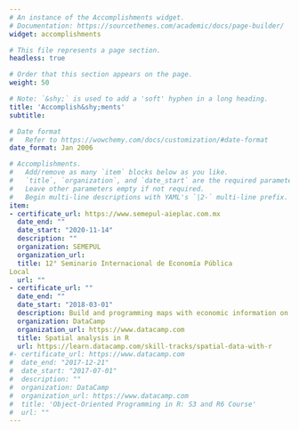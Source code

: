 ```yaml
---
# An instance of the Accomplishments widget.
# Documentation: https://sourcethemes.com/academic/docs/page-builder/
widget: accomplishments

# This file represents a page section.
headless: true

# Order that this section appears on the page.
weight: 50

# Note: `&shy;` is used to add a 'soft' hyphen in a long heading.
title: 'Accomplish&shy;ments'
subtitle:

# Date format
#   Refer to https://wowchemy.com/docs/customization/#date-format
date_format: Jan 2006

# Accomplishments.
#   Add/remove as many `item` blocks below as you like.
#   `title`, `organization`, and `date_start` are the required parameters.
#   Leave other parameters empty if not required.
#   Begin multi-line descriptions with YAML's `|2-` multi-line prefix.
item:
- certificate_url: https://www.semepul-aieplac.com.mx
  date_end: ""
  date_start: "2020-11-14"
  description: ""
  organization: SEMEPUL
  organization_url: 
  title: 12° Seminario Internacional de Economía Pública
Local
  url: ""
- certificate_url: ""
  date_end: ""
  date_start: "2018-03-01"
  description: Build and programming maps with economic information on R.
  organization: DataCamp
  organization_url: https://www.datacamp.com
  title: Spatial analysis in R
  url: https://learn.datacamp.com/skill-tracks/spatial-data-with-r
#- certificate_url: https://www.datacamp.com
#  date_end: "2017-12-21"
#  date_start: "2017-07-01"
#  description: ""
#  organization: DataCamp
#  organization_url: https://www.datacamp.com
#  title: 'Object-Oriented Programming in R: S3 and R6 Course'
#  url: ""
---
```

